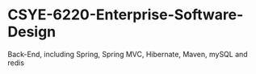 # CSYE-6220-Enterprise-Software-Design
Back-End, including Spring, Spring MVC, Hibernate, Maven, mySQL and redis
